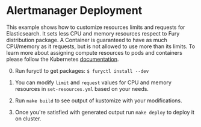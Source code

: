 # Alertmanager Deployment

This example shows how to customize resources limits and requests for Elasticsearch. It sets less CPU and memory resources respect to Fury distribution package. A Container is guaranteed to have as much CPU/memory as it requests, but is not allowed to use more than its limits. To learn more about assigning compute resources to pods and containers please follow the Kubernetes [documentation](https://kubernetes.io/docs/concepts/configuration/manage-compute-resources-container/).

0. Run furyctl to get packages: `$ furyctl install --dev`

1. You can modify `limit` and `request` values for CPU and memory resources in `set-resources.yml` based on your needs. 

2. Run `make build` to see output of kustomize with your modifications.

3. Once you're satisfied with generated output run `make deploy` to deploy it on cluster.
